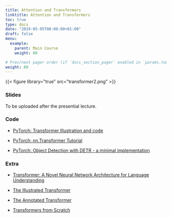 ```yaml
---
title: Attention and Transformers
linktitle: Attention and Transformers
toc: true
type: docs
date: "2019-05-05T00:00:00+01:00"
draft: false
menu:
  example:
    parent: Main Course
    weight: 60

# Prev/next pager order (if `docs_section_pager` enabled in `params.toml`)
weight: 60
---
```


{{< figure library="true" src="transformer2.png" >}}

### Slides

To be uploaded after the presential lecture.

### Code

* [PyTorch: Transformer Illustration and code](https://githubtocolab.com/dlmacedo/starter-academic/blob/master/content/courses/deeplearning/notebooks/pytorch/Transformer_Illustration_and_code.ipynb)

* [PyTorch: nn.Transformer Tutorial](https://githubtocolab.com/dlmacedo/starter-academic/blob/master/content/courses/deeplearning/notebooks/pytorch/transformer_tutorial.ipynb)

* [PyTorch: Object Detection with DETR - a minimal implementation](https://githubtocolab.com/dlmacedo/starter-academic/blob/master/content/courses/deeplearning/notebooks/pytorch/detr_demo.ipynb)

### Extra

* [Transformer: A Novel Neural Network Architecture for Language Understanding](https://ai.googleblog.com/2017/08/transformer-novel-neural-network.html)

* [The Illustrated Transformer](http://jalammar.github.io/illustrated-transformer/)

* [The Annotated Transformer](http://nlp.seas.harvard.edu/2018/04/03/attention.html)

* [Transformers from Scratch](http://peterbloem.nl/blog/transformers)
